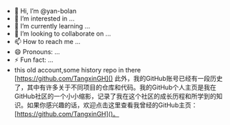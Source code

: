 - 👋 Hi, I’m @yan-bolan
- 👀 I’m interested in ...
- 🌱 I’m currently learning ...
- 💞️ I’m looking to collaborate on ...
- 📫 How to reach me ...
- 😄 Pronouns: ...
- ⚡ Fun fact: ...
- this old account,some history repo in there
  [https://github.com/TangxinGH]()
  此外，我的GitHub账号已经有一段历史了，其中有许多关于不同项目的仓库和代码。我的GitHub个人主页是我在GitHub社区的一个小小缩影，记录了我在这个社区的成长历程和所学到的知识。如果你感兴趣的话，欢迎点击这里查看我曾经的GitHub主页：[https://github.com/TangxinGH]()。
  <!---
  yan-bolan/yan-bolan is a ✨ special ✨ repository because its `README.md` (this file) appears on your GitHub profile.
  You can click the Preview link to take a look at your changes.
  --->
<!---
yan-bolan/yan-bolan is a ✨ special ✨ repository because its `README.md` (this file) appears on your GitHub profile.
You can click the Preview link to take a look at your changes.
--->
